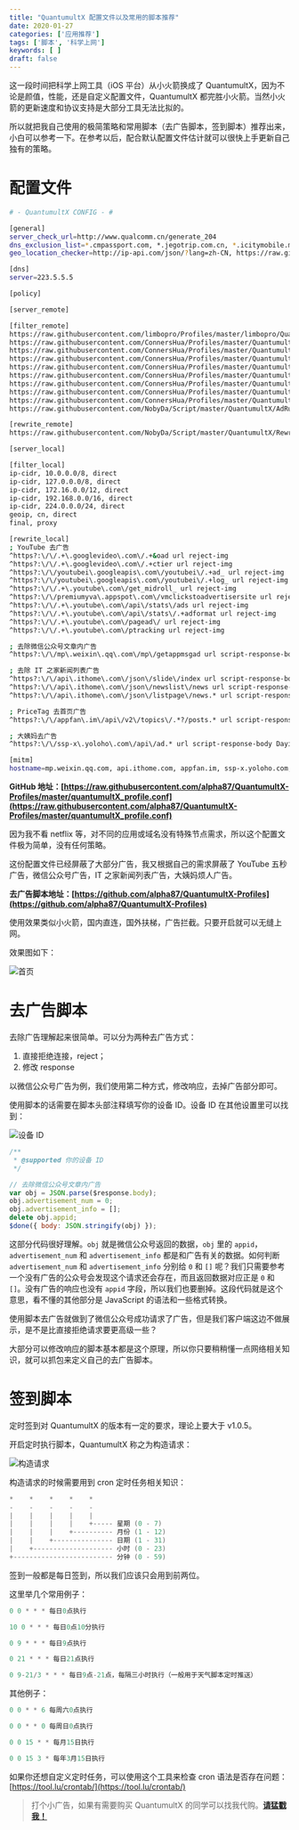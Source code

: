 ```yaml
---
title: "QuantumultX 配置文件以及常用的脚本推荐"
date: 2020-01-27
categories: ['应用推荐']
tags: ['脚本', '科学上网']
keywords: [ ]
draft: false
---
```


这一段时间把科学上网工具（iOS 平台）从小火箭换成了 QuantumultX，因为不论是颜值，性能，还是自定义配置文件，QuantumultX 都完胜小火箭。当然小火箭的更新速度和协议支持是大部分工具无法比拟的。

所以就把我自己使用的极简策略和常用脚本（去广告脚本，签到脚本）推荐出来，小白可以参考一下。在参考以后，配合默认配置文件估计就可以很快上手更新自己独有的策略。

<!-- more -->

# 配置文件

```bash
# - QuantumultX CONFIG - #

[general]
server_check_url=http://www.qualcomm.cn/generate_204
dns_exclusion_list=*.cmpassport.com, *.jegotrip.com.cn, *.icitymobile.mobi, *.pingan.com.cn, *.cmbchina.com
geo_location_checker=http://ip-api.com/json/?lang=zh-CN, https://raw.githubusercontent.com/KOP-XIAO/QuantumultX/master/Scripts/IP_API.js

[dns]
server=223.5.5.5

[policy]

[server_remote]

[filter_remote]
https://raw.githubusercontent.com/limbopro/Profiles/master/limbopro/QuantumultX.list, tag=机场域名, enabled=true
https://raw.githubusercontent.com/ConnersHua/Profiles/master/Quantumult/X/Filter/Global.list, tag=国外路线, enabled=true
https://raw.githubusercontent.com/ConnersHua/Profiles/master/Quantumult/X/Filter/ForeignMedia.list, tag=国外视频, force-policy=proxy, enabled=true
https://raw.githubusercontent.com/ConnersHua/Profiles/master/Quantumult/X/Filter/Media/YouTube.list, tag=YouTube, force-policy=proxy, enabled=true
https://raw.githubusercontent.com/ConnersHua/Profiles/master/Quantumult/X/Filter/DomesticMedia.list, tag=国内视频, force-policy=direct, enabled=true
https://raw.githubusercontent.com/ConnersHua/Profiles/master/Quantumult/X/Filter/China.list, tag=国内路线, enabled=true
https://raw.githubusercontent.com/ConnersHua/Profiles/master/Quantumult/X/Filter/Hijacking.list, tag=运营商劫持及恶意网站, enabled=true
https://raw.githubusercontent.com/ConnersHua/Profiles/master/Quantumult/X/Filter/Advertising.list, tag=去广告, enabled=true
https://raw.githubusercontent.com/ConnersHua/Profiles/master/Quantumult/X/Filter/Unbreak.list, tag=UNBREAK, enabled=true
https://raw.githubusercontent.com/NobyDa/Script/master/QuantumultX/AdRule.list, tag=NobyDa去广告, enabled=true

[rewrite_remote]
https://raw.githubusercontent.com/NobyDa/Script/master/QuantumultX/Rewrite_lhie1.conf, tag=默认, enabled=true

[server_local]

[filter_local]
ip-cidr, 10.0.0.0/8, direct
ip-cidr, 127.0.0.0/8, direct
ip-cidr, 172.16.0.0/12, direct
ip-cidr, 192.168.0.0/16, direct
ip-cidr, 224.0.0.0/24, direct
geoip, cn, direct
final, proxy

[rewrite_local]
; YouTube 去广告
^https?:\/\/.+\.googlevideo\.com\/.+&oad url reject-img
^https?:\/\/.+\.googlevideo\.com\/.+ctier url reject-img
^https?:\/\/youtubei\.googleapis\.com\/youtubei\/.+ad_ url reject-img
^https?:\/\/youtubei\.googleapis\.com\/youtubei\/.+log_ url reject-img
^https?:\/\/.+\.youtube\.com\/get_midroll_ url reject-img
^https?:\/\/premiumyva\.appspot\.com\/vmclickstoadvertisersite url reject-img
^https?:\/\/.+\.youtube\.com\/api\/stats\/ads url reject-img
^https?:\/\/.+\.youtube\.com\/api\/stats\/.+adformat url reject-img
^https?:\/\/.+\.youtube\.com\/pagead\/ url reject-img
^https?:\/\/.+\.youtube\.com\/ptracking url reject-img

; 去除微信公众号文章内广告
^https?:\/\/mp\.weixin\.qq\.com\/mp\/getappmsgad url script-response-body WeChat.js

; 去除 IT 之家新闻列表广告
^https?:\/\/api\.ithome\.com\/json\/slide\/index url script-response-body ITHome.js
^https?:\/\/api\.ithome\.com\/json\/newslist\/news url script-response-body ITHome.js
^https?:\/\/api\.ithome\.com\/json\/listpage\/news.* url script-response-body ITHome.js

; PriceTag 去首页广告
^https?:\/\/appfan\.im\/api\/v2\/topics\/.*?/posts.* url script-response-body PriceTagAD.js

; 大姨妈去广告
^https?:\/\/ssp-x\.yoloho\.com\/api\/ad.* url script-response-body Dayima.js

[mitm]
hostname=mp.weixin.qq.com, api.ithome.com, appfan.im, ssp-x.yoloho.com, *.googlevideo.com, s.youtube.com, www.youtube.com, youtubei.googleapis.com
```

**GitHub 地址：[https://raw.githubusercontent.com/alpha87/QuantumultX-Profiles/master/quantumultX_profile.conf](https://raw.githubusercontent.com/alpha87/QuantumultX-Profiles/master/quantumultX_profile.conf)**

因为我不看 netflix 等，对不同的应用或域名没有特殊节点需求，所以这个配置文件极为简单，没有任何策略。

这份配置文件已经屏蔽了大部分广告，我又根据自己的需求屏蔽了 YouTube 五秒广告，微信公众号广告，IT 之家新闻列表广告，大姨妈烦人广告。

**去广告脚本地址：[https://github.com/alpha87/QuantumultX-Profiles](https://github.com/alpha87/QuantumultX-Profiles)**

使用效果类似小火箭，国内直连，国外扶梯，广告拦截。只要开启就可以无缝上网。

效果图如下：

![首页](https://i.loli.net/2020/01/27/Bz9cn6QOeNbrxDo.jpg)

# 去广告脚本

去除广告理解起来很简单。可以分为两种去广告方式：

1. 直接拒绝连接，reject；
2. 修改 response

以微信公众号广告为例，我们使用第二种方式，修改响应，去掉广告部分即可。

使用脚本的话需要在脚本头部注释填写你的设备 ID。设备 ID 在其他设置里可以找到：

![设备 ID](https://i.loli.net/2020/01/27/4Jpwm2SH3xezQYf.jpg)

```javascript
/**
 * @supported 你的设备 ID
 */

// 去除微信公众号文章内广告
var obj = JSON.parse($response.body);
obj.advertisement_num = 0;
obj.advertisement_info = [];
delete obj.appid;
$done({ body: JSON.stringify(obj) });
```

这部分代码很好理解。`obj` 就是微信公众号返回的数据，`obj` 里的 `appid`，`advertisement_num` 和 `advertisement_info` 都是和广告有关的数据。如何判断 `advertisement_num` 和 `advertisement_info` 分别给 `0` 和 `[]` 呢？我们只需要参考一个没有广告的公众号会发现这个请求还会存在，而且返回数据对应正是 `0` 和 `[]`。没有广告的响应也没有 `appid` 字段，所以我们也要删掉。这段代码就是这个意思，看不懂的其他部分是 JavaScript 的语法和一些格式转换。

使用脚本去广告就做到了微信公众号成功请求了广告，但是我们客户端这边不做展示，是不是比直接拒绝请求要更高级一些？

大部分可以修改响应的脚本基本都是这个原理，所以你只要稍稍懂一点网络相关知识，就可以抓包来定义自己的去广告脚本。

# 签到脚本

定时签到对 QuantumultX 的版本有一定的要求，理论上要大于 v1.0.5。

开启定时执行脚本，QuantumultX 称之为构造请求：

![构造请求](https://i.loli.net/2020/01/27/mOx4J5oBakqzisY.jpg)

构造请求的时候需要用到 cron 定时任务相关知识：

```h
*    *    *    *    *    
-    -    -    -    -    
|    |    |    |    |    
|    |    |    |    +----- 星期 (0 - 7)
|    |    |    +---------- 月份 (1 - 12)
|    |    +--------------- 日期 (1 - 31)
|    +-------------------- 小时 (0 - 23)
+------------------------- 分钟 (0 - 59)
```

签到一般都是每日签到，所以我们应该只会用到前两位。

这里举几个常用例子：

```h
0 0 * * * 每日0点执行

10 0 * * * 每日0点10分执行

0 9 * * * 每日9点执行

0 21 * * * 每日21点执行

0 9-21/3 * * * 每日9点-21点，每隔三小时执行（一般用于天气脚本定时推送）
```

其他例子：

```h
0 0 * * 6 每周六0点执行

0 0 * * 0 每周日0点执行

0 0 15 * * 每月15日执行

0 0 15 3 * 每年3月15日执行
```

如果你还想自定义定时任务，可以使用这个工具来检查 cron 语法是否存在问题：[https://tool.lu/crontab/](https://tool.lu/crontab/)

> 打个小广告，如果有需要购买 QuantumultX 的同学可以找我代购。**[请猛戳我！](https://k.ruyu.com/50ymZGlc)**